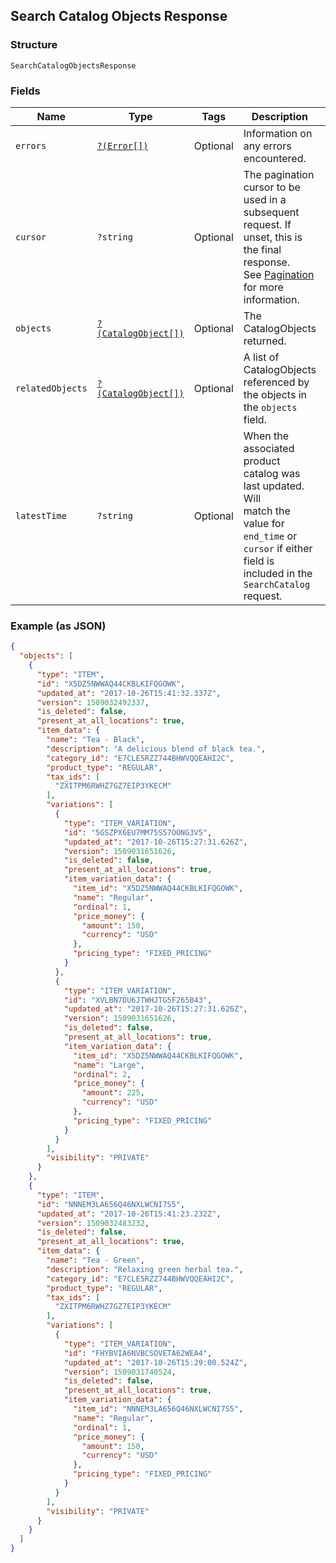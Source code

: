 ## Search Catalog Objects Response

### Structure

`SearchCatalogObjectsResponse`

### Fields

| Name | Type | Tags | Description | Getter | Setter |
|  --- | --- | --- | --- | --- | --- |
| `errors` | [`?(Error[])`](/doc/models/error.md) | Optional | Information on any errors encountered. | getErrors(): ?array | setErrors(?array errors): void |
| `cursor` | `?string` | Optional | The pagination cursor to be used in a subsequent request. If unset, this is the final response.<br>See [Pagination](https://developer.squareup.com/docs/basics/api101/pagination) for more information. | getCursor(): ?string | setCursor(?string cursor): void |
| `objects` | [`?(CatalogObject[])`](/doc/models/catalog-object.md) | Optional | The CatalogObjects returned. | getObjects(): ?array | setObjects(?array objects): void |
| `relatedObjects` | [`?(CatalogObject[])`](/doc/models/catalog-object.md) | Optional | A list of CatalogObjects referenced by the objects in the `objects` field. | getRelatedObjects(): ?array | setRelatedObjects(?array relatedObjects): void |
| `latestTime` | `?string` | Optional | When the associated product catalog was last updated. Will<br>match the value for `end_time` or `cursor` if either field is included in the `SearchCatalog` request. | getLatestTime(): ?string | setLatestTime(?string latestTime): void |

### Example (as JSON)

```json
{
  "objects": [
    {
      "type": "ITEM",
      "id": "X5DZ5NWWAQ44CKBLKIFQGOWK",
      "updated_at": "2017-10-26T15:41:32.337Z",
      "version": 1509032492337,
      "is_deleted": false,
      "present_at_all_locations": true,
      "item_data": {
        "name": "Tea - Black",
        "description": "A delicious blend of black tea.",
        "category_id": "E7CLE5RZZ744BHWVQQEAHI2C",
        "product_type": "REGULAR",
        "tax_ids": [
          "ZXITPM6RWHZ7GZ7EIP3YKECM"
        ],
        "variations": [
          {
            "type": "ITEM_VARIATION",
            "id": "5GSZPX6EU7MM75S57OONG3V5",
            "updated_at": "2017-10-26T15:27:31.626Z",
            "version": 1509031651626,
            "is_deleted": false,
            "present_at_all_locations": true,
            "item_variation_data": {
              "item_id": "X5DZ5NWWAQ44CKBLKIFQGOWK",
              "name": "Regular",
              "ordinal": 1,
              "price_money": {
                "amount": 150,
                "currency": "USD"
              },
              "pricing_type": "FIXED_PRICING"
            }
          },
          {
            "type": "ITEM_VARIATION",
            "id": "XVLBN7DU6JTWHJTG5F265B43",
            "updated_at": "2017-10-26T15:27:31.626Z",
            "version": 1509031651626,
            "is_deleted": false,
            "present_at_all_locations": true,
            "item_variation_data": {
              "item_id": "X5DZ5NWWAQ44CKBLKIFQGOWK",
              "name": "Large",
              "ordinal": 2,
              "price_money": {
                "amount": 225,
                "currency": "USD"
              },
              "pricing_type": "FIXED_PRICING"
            }
          }
        ],
        "visibility": "PRIVATE"
      }
    },
    {
      "type": "ITEM",
      "id": "NNNEM3LA656Q46NXLWCNI7S5",
      "updated_at": "2017-10-26T15:41:23.232Z",
      "version": 1509032483232,
      "is_deleted": false,
      "present_at_all_locations": true,
      "item_data": {
        "name": "Tea - Green",
        "description": "Relaxing green herbal tea.",
        "category_id": "E7CLE5RZZ744BHWVQQEAHI2C",
        "product_type": "REGULAR",
        "tax_ids": [
          "ZXITPM6RWHZ7GZ7EIP3YKECM"
        ],
        "variations": [
          {
            "type": "ITEM_VARIATION",
            "id": "FHYBVIA6NVBCSOVETA62WEA4",
            "updated_at": "2017-10-26T15:29:00.524Z",
            "version": 1509031740524,
            "is_deleted": false,
            "present_at_all_locations": true,
            "item_variation_data": {
              "item_id": "NNNEM3LA656Q46NXLWCNI7S5",
              "name": "Regular",
              "ordinal": 1,
              "price_money": {
                "amount": 150,
                "currency": "USD"
              },
              "pricing_type": "FIXED_PRICING"
            }
          }
        ],
        "visibility": "PRIVATE"
      }
    }
  ]
}
```

